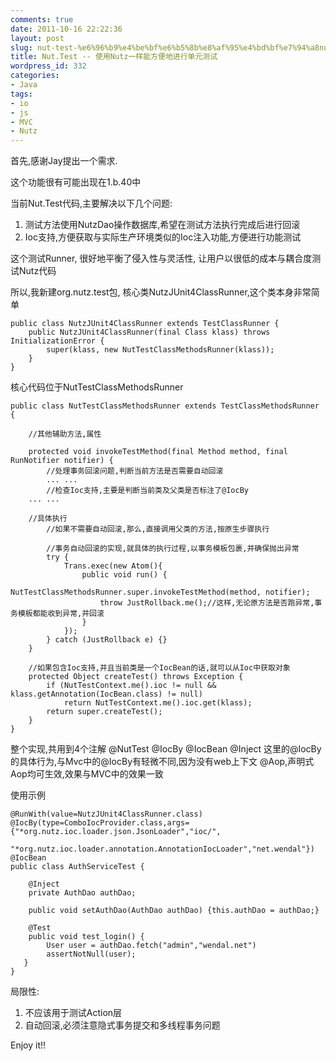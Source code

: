 ```yaml
---
comments: true
date: 2011-10-16 22:22:36
layout: post
slug: nut-test-%e6%96%b9%e4%be%bf%e6%b5%8b%e8%af%95%e4%bd%bf%e7%94%a8nutz%e7%9a%84%e4%bb%a3%e7%a0%81%e8%bf%9b%e8%a1%8c%e5%8d%95%e5%85%83%e6%b5%8b%e8%af%95
title: Nut.Test -- 使用Nutz一样能方便地进行单元测试
wordpress_id: 332
categories:
- Java
tags:
- io
- js
- MVC
- Nutz
---
```


首先,感谢Jay提出一个需求.

这个功能很有可能出现在1.b.40中

当前Nut.Test代码,主要解决以下几个问题:
1. 测试方法使用NutzDao操作数据库,希望在测试方法执行完成后进行回滚
2. Ioc支持,方便获取与实际生产环境类似的Ioc注入功能,方便进行功能测试


这个测试Runner, 很好地平衡了侵入性与灵活性, 让用户以很低的成本与耦合度测试Nutz代码

所以,我新建org.nutz.test包, 核心类NutzJUnit4ClassRunner,这个类本身非常简单

    
    
    public class NutzJUnit4ClassRunner extends TestClassRunner {
        public NutzJUnit4ClassRunner(final Class klass) throws InitializationError {
            super(klass, new NutTestClassMethodsRunner(klass));
        }
    }
    



核心代码位于NutTestClassMethodsRunner

    
    
    public class NutTestClassMethodsRunner extends TestClassMethodsRunner {
    	
        //其他辅助方法,属性
    
        protected void invokeTestMethod(final Method method, final RunNotifier notifier) {
            //处理事务回滚问题,判断当前方法是否需要自动回滚
            ... ...
            //检查Ioc支持,主要是判断当前类及父类是否标注了@IocBy
    	... ...
    		
    	//具体执行
            //如果不需要自动回滚,那么,直接调用父类的方法,按原生步骤执行
    
            //事务自动回滚的实现,就具体的执行过程,以事务模板包裹,并确保抛出异常
            try {
                Trans.exec(new Atom(){
                    public void run() {
                        NutTestClassMethodsRunner.super.invokeTestMethod(method, notifier);
                        throw JustRollback.me();//这样,无论原方法是否跑异常,事务模板都能收到异常,并回滚
                    }
                });
            } catch (JustRollback e) {}
        }
    
        //如果包含Ioc支持,并且当前类是一个IocBean的话,就可以从Ioc中获取对象
        protected Object createTest() throws Exception {
            if (NutTestContext.me().ioc != null && klass.getAnnotation(IocBean.class) != null)
                return NutTestContext.me().ioc.get(klass);
            return super.createTest();
        }
    }
    



整个实现,共用到4个注解 @NutTest @IocBy @IocBean @Inject
这里的@IocBy的具体行为,与Mvc中的@IocBy有轻微不同,因为没有web上下文
@Aop,声明式Aop均可生效,效果与MVC中的效果一致

使用示例

    
    
    
    @RunWith(value=NutzJUnit4ClassRunner.class)
    @IocBy(type=ComboIocProvider.class,args={"*org.nutz.ioc.loader.json.JsonLoader","ioc/",
    	  "*org.nutz.ioc.loader.annotation.AnnotationIocLoader","net.wendal"})
    @IocBean
    public class AuthServiceTest {
    
        @Inject
        private AuthDao authDao;
    
        public void setAuthDao(AuthDao authDao) {this.authDao = authDao;}
    
        @Test
        public void test_login() {
            User user = authDao.fetch("admin","wendal.net")
            assertNotNull(user);
       }
    }
    
    



局限性:
1. 不应该用于测试Action层
2. 自动回滚,必须注意隐式事务提交和多线程事务问题


Enjoy it!!
